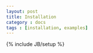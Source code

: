 ```yaml
---
layout: post
title: Installation
category : docs
tags : [installation, examples]
---
```

{% include JB/setup %}


